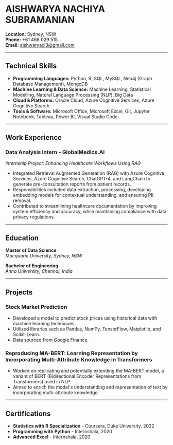 # AISHWARYA NACHIYA SUBRAMANIAN

**Location:** Sydney, NSW  
**Phone:** +61 466 029 515  
**Email:** aishwaryacl3@gmail.com  

---

## Technical Skills
- **Programming Languages:** Python, R, SQL, MySQL, Neo4j (Graph Database Management), MongoDB
- **Machine Learning & Data Science:** Machine Learning, Statistical Modelling, Natural Language Processing (NLP), Big Data
- **Cloud & Platforms:** Oracle Cloud, Azure Cognitive Services, Azure Cognitive Search
- **Tools & Software:** Microsoft Office, Microsoft Excel, Git, Jupyter Notebook, Tableau, Power BI, Visual Studio Code

---

## Work Experience

### **Data Analysis Intern - GlobalMedics.AI**
*Internship Project: Enhancing Healthcare Workflows Using RAG*  
- Integrated Retrieval Augmented Generation (RAG) with Azure Cognitive Services, Azure Cognitive Search, ChatGPT-4, and LangChain to generate pre-consultation reports from patient records.
- Responsibilities included data extraction, processing, developing embedding models for contextual understanding, and ensuring PII removal.
- Contributed to streamlining healthcare documentation by improving system efficiency and accuracy, while maintaining compliance with data privacy regulations.

---

## Education

**Master of Data Science**  
*Macquarie University, Sydney, NSW*

**Bachelor of Engineering**  
*Anna University, Chennai, India*

---

## Projects

### **Stock Market Prediction**
- Developed a model to predict stock prices using historical data with machine learning techniques.
- Utilized libraries such as Pandas, NumPy, TensorFlow, Matplotlib, and Scikit-Learn.
- Data sourced from Google Finance.

### **Reproducing MA-BERT: Learning Representation by Incorporating Multi-Attribute Knowledge in Transformers**
- Worked on replicating and potentially extending the MA-BERT model, a variant of BERT (Bidirectional Encoder Representations from Transformers) used in NLP.
- Aimed to enrich the model's understanding and representation of text by incorporating multi-attribute knowledge.

---

## Certifications
- **Statistics with R Specialization** - Coursera, Duke University, 2022
- **Programming with Python** - Internshala, 2020
- **Advanced Excel** - Internshala, 2020
